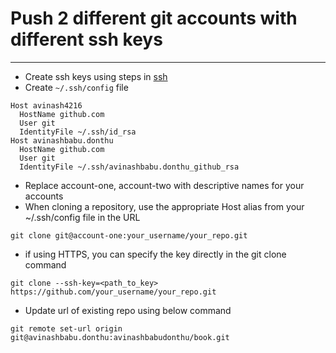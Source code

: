 # Push 2 different git accounts with different ssh keys
------
* Create ssh keys using steps in [ssh](ssh.md)
* Create `~/.ssh/config` file
```
Host avinash4216
  HostName github.com
  User git
  IdentityFile ~/.ssh/id_rsa
Host avinashbabu.donthu
  HostName github.com
  User git
  IdentityFile ~/.ssh/avinashbabu.donthu_github_rsa
```
* Replace account-one, account-two with descriptive names for your accounts
* When cloning a repository, use the appropriate Host alias from your ~/.ssh/config file in the URL
```
git clone git@account-one:your_username/your_repo.git
```
*  if using HTTPS, you can specify the key directly in the git clone command
```
git clone --ssh-key=<path_to_key> https://github.com/your_username/your_repo.git
```
* Update url of existing repo using below command
```
git remote set-url origin git@avinashbabu.donthu:avinashbabudonthu/book.git
```